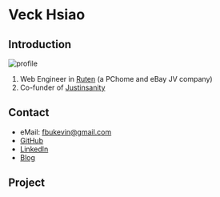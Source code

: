 
# Veck Hsiao

## Introduction

![profile](/Veck/about/profile.jpg)

1. Web Engineer in [Ruten](http://www.ruten.com.tw/) (a PChome and eBay JV company)
2. Co-funder of [Justinsanity](http://justinsanity.github.io)

## Contact
	
* eMail: [fbukevin@gmail.com](mailto:fbukevin@gmail.com)
* [GitHub](https://github.com/fbukevin)
* [LinkedIn](http://linkedin.com/in/veckhsiao)
* [Blog](http://vect.tw)

## Project